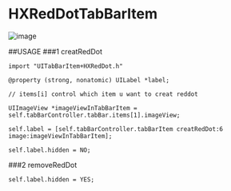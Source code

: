# HXRedDotTabBarItem

![image](https://github.com/Zzzard/HXRedDotTabBarItem/blob/master/demo111.gif)


##USAGE 
###1 creatRedDot

```
import "UITabBarItem+HXRedDot.h"

@property (strong, nonatomic) UILabel *label;
```


```
// items[i] control which item u want to creat reddot

UIImageView *imageViewInTabBarItem = self.tabBarController.tabBar.items[1].imageView;

self.label = [self.tabBarController.tabBarItem creatRedDot:6 image:imageViewInTabBarItem];

self.label.hidden = NO;

```

###2 removeRedDot
```
self.label.hidden = YES;
```

